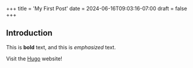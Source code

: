 +++
title = 'My First Post'
date = 2024-06-16T09:03:16-07:00
draft = false
+++

## Introduction

This is **bold** text, and this is *emphasized* text.

Visit the [Hugo](https://gohugo.io) website!
